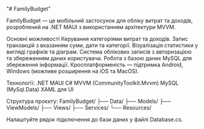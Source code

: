 "# FamilyBudget"

FamilyBudget — це мобільний застосунок для обліку витрат та доходів, розроблений на .NET MAUI з використанням архітектури MVVM.

Основні можливості 
Керування категоріями витрат та доходів. 
Запис транзакцій з вказанням суми, дати та категорії. 
Візуалізація статистики у вигляді графіків та діаграм. 
Система облікових записів з авторизацією та збереженням даних користувача. 
Робота з базою даних MySQL для збереження інформації. Кросплатформеність — підтримка Android, Windows (можливе розширення на iOS та MacOS).

Технології: 
.NET MAUI 
C# 
MVVM (CommunityToolkit.Mvvm) 
MySQL (MySql.Data) 
XAML для UI

Структура проєкту: 
FamilyBudget/ 
├── Data/ 
├── Models/
├── ViewModels/
├── Views/
├── Services/
└── Resources/

Налаштуйте рядок підключення до бази даних у файлі Database.cs.

